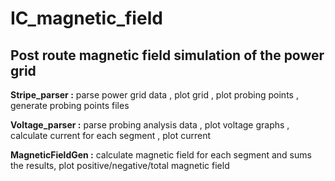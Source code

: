 # IC_magnetic_field
## Post route magnetic field simulation of the power grid 

**Stripe_parser :** parse power grid data , plot grid , plot probing points , generate probing points files

**Voltage_parser :** parse probing analysis data , plot voltage graphs , calculate current for each segment , plot current

**MagneticFieldGen :** calculate magnetic field for each segment and sums the results, plot positive/negative/total magnetic field
